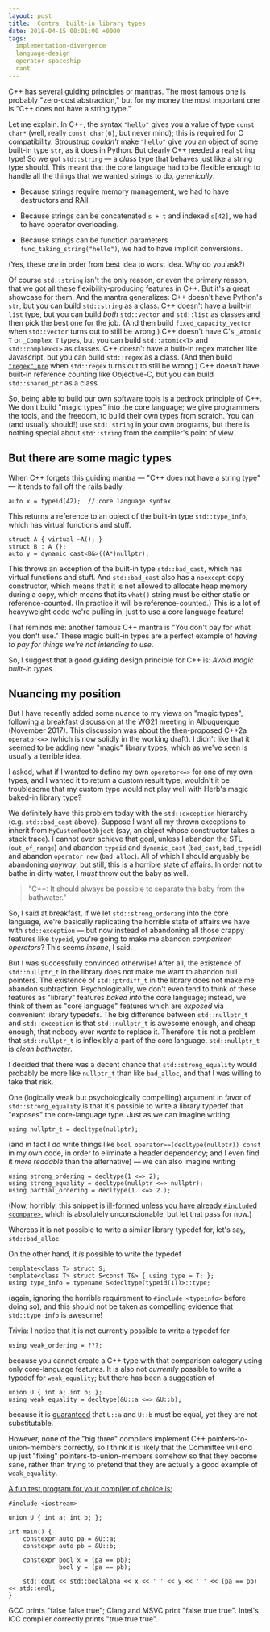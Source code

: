 ```yaml
---
layout: post
title: _Contra_ built-in library types
date: 2018-04-15 00:01:00 +0000
tags:
  implementation-divergence
  language-design
  operator-spaceship
  rant
---
```


C++ has several guiding principles or mantras. The most famous one is probably "zero-cost abstraction,"
but for my money the most important one is "C++ does not have a string type."

Let me explain. In C++, the syntax `"hello"` gives you a value of type `const char*` (well, really
`const char[6]`, but never mind); this is required for C compatibility. Stroustrup *couldn't* make
`"hello"` give you an object of some built-in type `str`, as it does in Python. But clearly C++
needed a real string type! So we got `std::string` — a _class_ type that behaves just like a string
type should. This meant that the core language had to be flexible enough to handle all the things
that we wanted strings to do, _generically_.

* Because strings require memory management, we had to have destructors and RAII.

* Because strings can be concatenated `s + t` and indexed `s[42]`, we had to have operator overloading.

* Because strings can be function parameters `func_taking_string("hello")`, we had to have implicit
  conversions.

(Yes, these _are_ in order from best idea to worst idea. Why do you ask?)

Of course `std::string` isn't the only reason, or even the primary reason, that we got all these
flexibility-producing features in C++. But it's a great showcase for them. And the mantra generalizes:
C++ doesn't have Python's `str`, but you can build `std::string` as a class. C++ doesn't have a
built-in `list` type, but you can build _both_ `std::vector` and `std::list` as classes and then pick
the best one for the job. (And then build `fixed_capacity_vector` when `std::vector` turns out to
still be wrong.) C++ doesn't have C's `_Atomic T` or `_Complex T` types, but you can build
`std::atomic<T>` and `std::complex<T>` as classes. C++ doesn't have a built-in regex
matcher like Javascript, but you can build `std::regex` as a class. (And then build [`"regex"_pre`](https://github.com/hanickadot/compile-time-regular-expressions)
when `std::regex` turns out to still be wrong.) C++ doesn't have built-in reference counting
like Objective-C, but you can build `std::shared_ptr` as a class.

So, being able to build our own [software tools](https://amzn.to/2RGOTz7) is a bedrock principle of C++.
We don't build "magic types" into the core language; we give programmers the tools, and the freedom,
to build their own types from scratch. You can (and usually should!) use `std::string` in your own
programs, but there is nothing special about `std::string` from the compiler's point of view.


## But there are some magic types

When C++ forgets this guiding mantra — "C++ does not have a string type" — it tends to fall off the rails
badly.

    auto x = typeid(42);  // core language syntax

This returns a reference to an object of the built-in type `std::type_info`, which has virtual functions
and stuff.

    struct A { virtual ~A(); }
    struct B : A {};
    auto y = dynamic_cast<B&>((A*)nullptr);

This throws an exception of the built-in type `std::bad_cast`, which has virtual functions and stuff.
And `std::bad_cast` also has a `noexcept` copy constructor, which means that it is not allowed to
allocate heap memory during a copy, which means that its `what()` string must be either static or
reference-counted. (In practice it will be reference-counted.) This is a lot of heavyweight code we're
pulling in, just to use a core language feature!

That reminds me: another famous C++ mantra is "You don't pay for what you don't use." These magic
built-in types are a perfect example of _having to pay for things we're not intending to use_.

So, I suggest that a good guiding design principle for C++ is: _Avoid magic built-in types._


## Nuancing my position

But I have recently added some nuance to my views on "magic types", following a breakfast discussion
at the WG21 meeting in Albuquerque (November 2017).  This discussion was about the then-proposed C++2a
`operator<=>` (which is now solidly in the working draft). I didn't like that it seemed to be adding new 
"magic" library types, which as we've seen is usually a terrible idea.

I asked, what if I wanted to define my own `operator<=>` for one of my own types, and I wanted it to
return a custom result type; wouldn't it be troublesome that my custom type would not play well with
Herb's magic baked-in library type?

We definitely have this problem today with the `std::exception` hierarchy (e.g. `std::bad_cast` above).
Suppose I want all my thrown exceptions to inherit from `MyCustomRootObject` (say, an object whose
constructor takes a stack trace). I cannot ever achieve that goal, unless I abandon the STL (`out_of_range`)
and abandon `typeid` and `dynamic_cast` (`bad_cast`, `bad_typeid`) and abandon `operator new` (`bad_alloc`).
All of which I should arguably be abandoning _anyway_, but still, this is a horrible state of affairs.
In order not to bathe in dirty water, I _must_ throw out the baby as well.

> "C++: It should always be possible to separate the baby from the bathwater."

So, I said at breakfast, if we let `std::strong_ordering` into the core language, we're basically replicating
the horrible state of affairs we have with `std::exception` — but now instead of abandoning all those crappy
features like `typeid`, you're going to make me abandon _comparison operators_?  This seems _insane_, I said.

But I was successfully convinced otherwise!  After all, the existence of `std::nullptr_t` in the library
does not make me want to abandon null pointers.  The existence of `std::ptrdiff_t` in the library does not
make me abandon subtraction.  Psychologically, we don't even tend to think of these features as "library"
features _baked into_ the core language; instead, we think of them as "core language" features which are
_exposed_ via convenient library typedefs. The big difference between `std::nullptr_t` and `std::exception`
is that `std::nullptr_t` is awesome enough, and cheap enough, that nobody ever _wants_ to replace it.
Therefore it is not a problem that `std::nullptr_t` is inflexibly a part of the core language. `std::nullptr_t`
is _clean bathwater_.

I decided that there was a decent chance that `std::strong_equality` would probably be more like `nullptr_t`
than like `bad_alloc`, and that I was willing to take that risk.

One (logically weak but psychologically compelling) argument in favor of `std::strong_equality` is that
it's possible to write a library typedef that "exposes" the core-language type. Just as we can imagine writing

    using nullptr_t = decltype(nullptr);

(and in fact I _do_ write things like `bool operator==(decltype(nullptr)) const` in my own code, in order
to eliminate a header dependency; and I even find it _more readable_ than the alternative) — we can also
imagine writing

    using strong_ordering = decltype(1 <=> 2);
    using strong_equality = decltype(nullptr <=> nullptr);
    using partial_ordering = decltype(1. <=> 2.);

(Now, horribly, this snippet is [ill-formed unless you have already `#include`d `<compare>`](http://eel.is/c++draft/expr.spaceship#10),
which is absolutely unconscionable, but let that pass for now.)

Whereas it is not possible to write a similar library typedef for, let's say, `std::bad_alloc`.

On the other hand, it _is_ possible to write the typedef

    template<class T> struct S;
    template<class T> struct S<const T&> { using type = T; };
    using type_info = typename S<decltype(typeid(1))>::type;

(again, ignoring the horrible requirement to `#include <typeinfo>` before doing so), and this should not
be taken as compelling evidence that `std::type_info` is awesome!

Trivia: I notice that it is not currently possible to write a typedef for

    using weak_ordering = ???;

because you cannot create a C++ type with that comparison category using only core-language features.
It is also not *currently* possible to write a typedef for `weak_equality`; but there has been
a suggestion of

    union U { int a; int b; };
    using weak_equality = decltype(&U::a <=> &U::b);

because it is [guaranteed](http://eel.is/c++draft/expr.eq#3.5) that `U::a` and `U::b` must be equal,
yet they are not substitutable.

However, none of the "big three" compilers implement C++ pointers-to-union-members correctly,
so I think it is likely that the Committee will end up just "fixing" pointers-to-union-members somehow
so that they become sane, rather than trying to pretend that they are actually a good example of
`weak_equality`.

[A fun test program for your compiler of choice is:](https://wandbox.org/permlink/7TcTDdFS4kmTlVtD)


    #include <iostream>

    union U { int a; int b; };

    int main() {
        constexpr auto pa = &U::a;
        constexpr auto pb = &U::b;

        constexpr bool x = (pa == pb);
                  bool y = (pa == pb);

        std::cout << std::boolalpha << x << ' ' << y << ' ' << (pa == pb) << std::endl;
    }


GCC prints "false false true"; Clang and MSVC print "false true true".
Intel's ICC compiler correctly prints "true true true".
